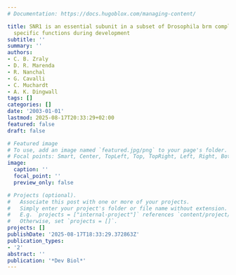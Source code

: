 ```yaml
---
# Documentation: https://docs.hugoblox.com/managing-content/

title: SNR1 is an essential subunit in a subset of Drosophila brm complexes, targeting
  specific functions during development
subtitle: ''
summary: ''
authors:
- C. B. Zraly
- D. R. Marenda
- R. Nanchal
- G. Cavalli
- C. Muchardt
- A. K. Dingwall
tags: []
categories: []
date: '2003-01-01'
lastmod: 2025-08-17T20:33:29+02:00
featured: false
draft: false

# Featured image
# To use, add an image named `featured.jpg/png` to your page's folder.
# Focal points: Smart, Center, TopLeft, Top, TopRight, Left, Right, BottomLeft, Bottom, BottomRight.
image:
  caption: ''
  focal_point: ''
  preview_only: false

# Projects (optional).
#   Associate this post with one or more of your projects.
#   Simply enter your project's folder or file name without extension.
#   E.g. `projects = ["internal-project"]` references `content/project/deep-learning/index.md`.
#   Otherwise, set `projects = []`.
projects: []
publishDate: '2025-08-17T18:33:29.372863Z'
publication_types:
- '2'
abstract: ''
publication: '*Dev Biol*'
---
```

